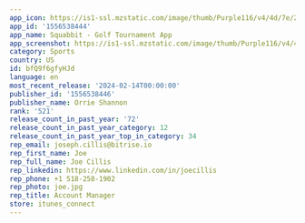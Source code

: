 ```yaml
---
app_icon: https://is1-ssl.mzstatic.com/image/thumb/Purple116/v4/4d/7e/26/4d7e268c-8107-c8cf-f855-48be1c44bb0f/AppIcon-0-0-1x_U007emarketing-0-7-0-85-220.png/1024x1024bb.png
app_id: '1556538444'
app_name: Squabbit - Golf Tournament App
app_screenshot: https://is1-ssl.mzstatic.com/image/thumb/Purple116/v4/44/2c/68/442c68c8-0ffe-15d7-1e03-5b0fda32d44d/865cd816-88bb-480b-8146-a944de732606_Apple_iPhone_11_Pro_Max_Screenshot_3.png/1242x2688bb.png
category: Sports
country: US
id: bfQ9f6gfyHJd
language: en
most_recent_release: '2024-02-14T00:00:00'
publisher_id: '1556538446'
publisher_name: Orrie Shannon
rank: '521'
release_count_in_past_year: '72'
release_count_in_past_year_category: 12
release_count_in_past_year_top_in_category: 34
rep_email: joseph.cillis@bitrise.io
rep_first_name: Joe
rep_full_name: Joe Cillis
rep_linkedin: https://www.linkedin.com/in/joecillis
rep_phone: +1 518-258-1902
rep_photo: joe.jpg
rep_title: Account Manager
store: itunes_connect
---
```

